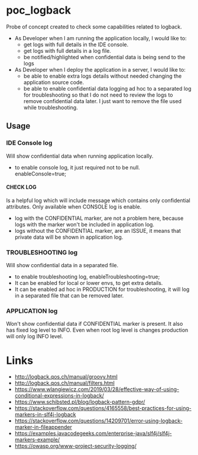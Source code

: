 # poc_logback

Probe of concept created to check some capabilities related to logback.

* As Developer when I am running the application locally, I would like to:
    * get logs with full details in the IDE console.
    * get logs with full details in a log file.
    * be notified/highlighted when confidential data is being send to the logs
* As Developer when I deploy the application in a server, I would like to:
    * be able to enable extra logs details without needed changing the application source code.
    * be able to enable confidential data logging ad hoc to a separated log for troubleshooting
    so that I do not need to review the logs to remove confidential data later.
    I just want to remove the file used while troubleshooting.

## Usage

### IDE Console log
Will show confidential data when running application locally.
* to enable console log, it just required not to be null.
    enableConsole=true;
    
#### CHECK LOG
Is a helpful log which will include message which contains only confidential attributes. Only available when CONSOLE log is enable.
* log with the CONFIDENTIAL marker, are not a problem here, because logs with the marker won't be included in application log.
* logs without the CONFIDENTIAL marker, are an ISSUE, it means that private data will be shown in application log.

### TROUBLESHOOTING log
Will show confidential data in a separated file.
* to enable troubleshooting log,
 enableTroubleshooting=true;
*  It can be enabled for local or lower envs, to get extra details.
*  It can be enabled ad hoc in PRODUCTION for troubleshooting, it will log in a separated file that can be removed later.

### APPLICATION log
Won't show confidential data if CONFIDENTIAL marker is present.
It also has fixed log level to INFO. Even when root log level is changes production will only log INFO level.

# Links
* http://logback.qos.ch/manual/groovy.html
* http://logback.qos.ch/manual/filters.html
* https://www.wlangiewicz.com/2019/03/28/effective-way-of-using-conditional-expressions-in-logback/
* https://www.schibsted.pl/blog/logback-pattern-gdpr/
* https://stackoverflow.com/questions/4165558/best-practices-for-using-markers-in-slf4j-logback
* https://stackoverflow.com/questions/14209701/error-using-logback-marker-in-fileappender
* https://examples.javacodegeeks.com/enterprise-java/slf4j/slf4j-markers-example/
* https://owasp.org/www-project-security-logging/